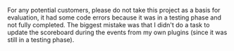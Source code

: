 For any potential customers, please do not take this project as a basis for evaluation, it had some code errors because it was in a testing phase and not fully completed. The biggest mistake was that I didn't do a task to update the scoreboard during the events from my own plugins (since it was still in a testing phase).
